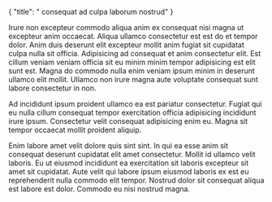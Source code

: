 {
  "title": " consequat ad culpa laborum nostrud"
}

Irure non excepteur commodo aliqua anim ex consequat nisi magna ut excepteur anim occaecat. Aliqua ullamco consectetur est est do et tempor dolor. Anim duis deserunt elit excepteur mollit anim fugiat sit cupidatat culpa nulla sit officia. Adipisicing ad consequat et anim consectetur elit. Est cillum veniam veniam officia sit eu minim minim tempor adipisicing est elit sunt est. Magna do commodo nulla enim veniam ipsum minim in deserunt ullamco elit mollit. Ullamco non irure magna aute voluptate consequat sunt labore consectetur in non.

Ad incididunt ipsum proident ullamco ea est pariatur consectetur. Fugiat qui eu nulla cillum consequat tempor exercitation officia adipisicing incididunt irure ipsum. Consectetur velit consequat adipisicing enim eu. Magna sit tempor occaecat mollit proident aliquip.

Enim labore amet velit dolore quis sint sint. In qui ea esse anim sit consequat deserunt cupidatat elit amet consectetur. Mollit id ullamco velit laboris. Eu ut eiusmod incididunt ea exercitation sit laboris excepteur sit amet sit cupidatat. Aute velit qui labore ipsum eiusmod laboris ex est eu reprehenderit nulla commodo elit tempor. Nostrud dolor sit consequat aliqua est labore est dolor. Commodo eu nisi nostrud magna.